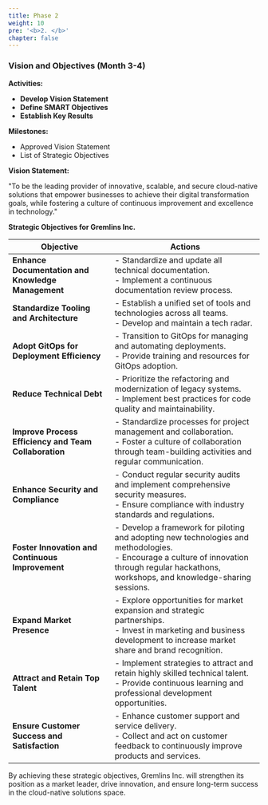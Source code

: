 ```yaml
---
title: Phase 2
weight: 10
pre: '<b>2. </b>'
chapter: false
---
```


### Vision and Objectives (Month 3-4)

**Activities:**
- **Develop Vision Statement**
- **Define SMART Objectives**
- **Establish Key Results**

**Milestones:**
- Approved Vision Statement
- List of Strategic Objectives

**Vision Statement:**

"To be the leading provider of innovative, scalable, and secure cloud-native solutions that empower businesses to achieve their digital transformation goals, while fostering a culture of continuous improvement and excellence in technology."

**Strategic Objectives for Gremlins Inc.**

| Objective                                     | Actions                                                                                          |
|-----------------------------------------------|--------------------------------------------------------------------------------------------------|
| **Enhance Documentation and Knowledge Management** | - Standardize and update all technical documentation. <br> - Implement a continuous documentation review process. |
| **Standardize Tooling and Architecture**      | - Establish a unified set of tools and technologies across all teams. <br> - Develop and maintain a tech radar.  |
| **Adopt GitOps for Deployment Efficiency**    | - Transition to GitOps for managing and automating deployments. <br> - Provide training and resources for GitOps adoption. |
| **Reduce Technical Debt**                     | - Prioritize the refactoring and modernization of legacy systems. <br> - Implement best practices for code quality and maintainability. |
| **Improve Process Efficiency and Team Collaboration** | - Standardize processes for project management and collaboration. <br> - Foster a culture of collaboration through team-building activities and regular communication. |
| **Enhance Security and Compliance**           | - Conduct regular security audits and implement comprehensive security measures. <br> - Ensure compliance with industry standards and regulations. |
| **Foster Innovation and Continuous Improvement** | - Develop a framework for piloting and adopting new technologies and methodologies. <br> - Encourage a culture of innovation through regular hackathons, workshops, and knowledge-sharing sessions. |
| **Expand Market Presence**                    | - Explore opportunities for market expansion and strategic partnerships. <br> - Invest in marketing and business development to increase market share and brand recognition. |
| **Attract and Retain Top Talent**             | - Implement strategies to attract and retain highly skilled technical talent. <br> - Provide continuous learning and professional development opportunities. |
| **Ensure Customer Success and Satisfaction**  | - Enhance customer support and service delivery. <br> - Collect and act on customer feedback to continuously improve products and services. |

By achieving these strategic objectives, Gremlins Inc. will strengthen its position as a market leader, drive innovation, and ensure long-term success in the cloud-native solutions space.